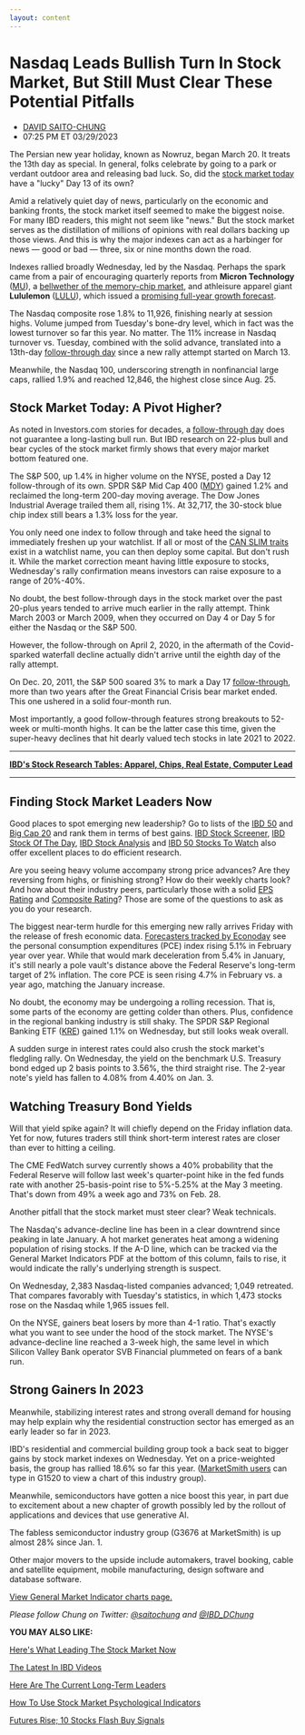 ```yaml
---
layout: content
---
```



Nasdaq Leads Bullish Turn In Stock Market, But Still Must Clear These Potential Pitfalls
=========================================================================================




* [DAVID SAITO-CHUNG](https://www.investors.com/author/chungd/ "Posts by DAVID SAITO-CHUNG")
* 07:25 PM ET 03/29/2023




The Persian new year holiday, known as Nowruz, began March 20. It treats the 13th day as special. In general, folks celebrate by going to a park or verdant outdoor area and releasing bad luck. So, did the [stock market today](https://research.investors.com/markettrend.aspx) have a "lucky" Day 13 of its own?




Amid a relatively quiet day of news, particularly on the economic and banking fronts, the stock market itself seemed to make the biggest noise. For many IBD readers, this might not seem like "news." But the stock market serves as the distillation of millions of opinions with real dollars backing up those views. And this is why the major indexes can act as a harbinger for news — good or bad — three, six or nine months down the road.


Indexes rallied broadly Wednesday, led by the Nasdaq. Perhaps the spark came from a pair of encouraging quarterly reports from **Micron Technology** ([MU](https://research.investors.com/quote.aspx?symbol=MU)), a [bellwether of the memory-chip market](https://www.investors.com/news/technology/mu-stock-micron-misses-quarterly-target/), and athleisure apparel giant **Lululemon** ([LULU](https://research.investors.com/quote.aspx?symbol=LULU)), which issued a [promising full-year growth forecast](https://www.investors.com/news/lululemon-earnings-q4-lulu-stock-margins-key/).


The Nasdaq composite rose 1.8% to 11,926, finishing nearly at session highs. Volume jumped from Tuesday's bone-dry level, which in fact was the lowest turnover so far this year. No matter. The 11% increase in Nasdaq turnover vs. Tuesday, combined with the solid advance, translated into a 13th-day [follow-through day](https://www.investors.com/how-to-invest/investors-corner/what-is-a-follow-through-day/) since a new rally attempt started on March 13.



Meanwhile, the Nasdaq 100, underscoring strength in nonfinancial large caps, rallied 1.9% and reached 12,846, the highest close since Aug. 25.


Stock Market Today: A Pivot Higher?
-----------------------------------


As noted in Investors.com stories for decades, a [follow-through day](https://www.investors.com/how-to-invest/investors-corner/what-is-a-follow-through-day/) does not guarantee a long-lasting bull run. But IBD research on 22-plus bull and bear cycles of the stock market firmly shows that every major market bottom featured one.


The S&P 500, up 1.4% in higher volume on the NYSE, posted a Day 12 follow-through of its own. SPDR S&P Mid Cap 400 ([MDY](https://research.investors.com/quote.aspx?symbol=MDY)) gained 1.2% and reclaimed the long-term 200-day moving average. The Dow Jones Industrial Average trailed them all, rising 1%. At 32,717, the 30-stock blue chip index still bears a 1.3% loss for the year.


You only need one index to follow through and take heed the signal to immediately freshen up your watchlist. If all or most of the [CAN SLIM traits](https://www.investors.com/how-to-invest/how-to-invest-in-stocks-investing-for-beginners/) exist in a watchlist name, you can then deploy some capital. But don't rush it. While the market correction meant having little exposure to stocks, Wednesday's rally confirmation means investors can raise exposure to a range of 20%-40%.


No doubt, the best follow-through days in the stock market over the past 20-plus years tended to arrive much earlier in the rally attempt. Think March 2003 or March 2009, when they occurred on Day 4 or Day 5 for either the Nasdaq or the S&P 500.


However, the follow-through on April 2, 2020, in the aftermath of the Covid-sparked waterfall decline actually didn't arrive until the eighth day of the rally attempt.


On Dec. 20, 2011, the S&P 500 soared 3% to mark a Day 17 [follow-through](https://www.investors.com/how-to-invest/investors-corner/follow-through-signals-market-uptrend/), more than two years after the Great Financial Crisis bear market ended. This one ushered in a solid four-month run.


Most importantly, a good follow-through features strong breakouts to 52-week or multi-month highs. It can be the latter case this time, given the super-heavy declines that hit dearly valued tech stocks in late 2021 to 2022.




---


[**IBD's Stock Research Tables: Apparel, Chips, Real Estate, Computer Lead**](https://www.investors.com/data-tables/ibd-smart-nyse-nasdaq-tables-mar-29-2023/)




---


Finding Stock Market Leaders Now
--------------------------------


Good places to spot emerging new leadership? Go to lists of the [IBD 50](https://research.investors.com/stock-lists/ibd-50/) and [Big Cap 20](https://research.investors.com/stock-lists/big-cap-20/) and rank them in terms of best gains. [IBD Stock Screener](https://ibdstockscreener.investors.com/), [IBD Stock Of The Day](https://www.investors.com/research/ibd-stock-of-the-day/), [IBD Stock Analysis](https://www.investors.com/category/research/ibd-stock-analysis/) and [IBD 50 Stocks To Watch](https://www.investors.com/research/ibd-50-growth-stocks-to-watch/) also offer excellent places to do efficient research.


Are you seeing heavy volume accompany strong price advances? Are they reversing from highs, or finishing strong? How do their weekly charts look? And how about their industry peers, particularly those with a solid [EPS Rating](https://www.investors.com/how-to-invest/investors-corner/eps-rating-is-key-to-picking-great-stocks/) and [Composite Rating](https://www.investors.com/how-to-invest/investors-corner/how-to-research-growth-stocks/)? Those are some of the questions to ask as you do your research.


The biggest near-term hurdle for this emerging new rally arrives Friday with the release of fresh economic data. [Forecasters tracked by Econoday](https://research.investors.com/economic-calendar/) see the personal consumption expenditures (PCE) index rising 5.1% in February year over year. While that would mark deceleration from 5.4% in January, it's still nearly a pole vault's distance above the Federal Reserve's long-term target of 2% inflation. The core PCE is seen rising 4.7% in February vs. a year ago, matching the January increase.



No doubt, the economy may be undergoing a rolling recession. That is, some parts of the economy are getting colder than others. Plus, confidence in the regional banking industry is still shaky. The SPDR S&P Regional Banking ETF ([KRE](https://research.investors.com/quote.aspx?symbol=KRE)) gained 1.1% on Wednesday, but still looks weak overall.


A sudden surge in interest rates could also crush the stock market's fledgling rally. On Wednesday, the yield on the benchmark U.S. Treasury bond edged up 2 basis points to 3.56%, the third straight rise. The 2-year note's yield has fallen to 4.08% from 4.40% on Jan. 3.


Watching Treasury Bond Yields
-----------------------------


Will that yield spike again? It will chiefly depend on the Friday inflation data. Yet for now, futures traders still think short-term interest rates are closer than ever to hitting a ceiling.


The CME FedWatch survey currently shows a 40% probability that the Federal Reserve will follow last week's quarter-point hike in the fed funds rate with another 25-basis-point rise to 5%-5.25% at the May 3 meeting. That's down from 49% a week ago and 73% on Feb. 28.


Another pitfall that the stock market must steer clear? Weak technicals.


The Nasdaq's advance-decline line has been in a clear downtrend since peaking in late January. A hot market generates heat among a widening population of rising stocks. If the A-D line, which can be tracked via the General Market Indicators PDF at the bottom of this column, fails to rise, it would indicate the rally's underlying strength is suspect.


On Wednesday, 2,383 Nasdaq-listed companies advanced; 1,049 retreated. That compares favorably with Tuesday's statistics, in which 1,473 stocks rose on the Nasdaq while 1,965 issues fell.


On the NYSE, gainers beat losers by more than 4-1 ratio. That's exactly what you want to see under the hood of the stock market. The NYSE's advance-decline line reached a 3-week high, the same level in which Silicon Valley Bank operator SVB Financial plummeted on fears of a bank run.


Strong Gainers In 2023
----------------------


Meanwhile, stabilizing interest rates and strong overall demand for housing may help explain why the residential construction sector has emerged as an early leader so far in 2023.


IBD's residential and commercial building group took a back seat to bigger gains by stock market indexes on Wednesday. Yet on a price-weighted basis, the group has rallied 18.6% so far this year. ([MarketSmith users](https://marketsmith.investors.com/?src=A012BF) can type in G1520 to view a chart of this industry group).


Meanwhile, semiconductors have gotten a nice boost this year, in part due to excitement about a new chapter of growth possibly led by the rollout of applications and devices that use generative AI.


The fabless semiconductor industry group (G3676 at MarketSmith) is up almost 28% since Jan. 1.


Other major movers to the upside include automakers, travel booking, cable and satellite equipment, mobile manufacturing, design software and database software.


[View General Market Indicator charts page.](https://www.investors.com/wp-content/uploads/2023/03/DailyGMI_032923.pdf)


*Please follow Chung on Twitter:* [*@saitochung*](https://twitter.com/SaitoChung) *and* [*@IBD\_DChung*](https://twitter.com/IBD_DChung)


**YOU MAY ALSO LIKE:**


[Here's What Leading The Stock Market Now](https://leaderboard.investors.com/#/leaders/leadersnearabuypoint)


[The Latest In IBD Videos](https://www.investors.com/ibd-videos)


[Here Are The Current Long-Term Leaders](https://www.investors.com/research/best-stocks-to-buy-now-long-term-stocks-ibd-long-term-leaders-list/)


[How To Use Stock Market Psychological Indicators](https://www.investors.com/how-to-invest/investors-corner/how-psychological-market-indicators-help-timing/)


[Futures Rise; 10 Stocks Flash Buy Signals](https://www.investors.com/market-trend/stock-market-today/dow-jones-futures-market-rally-picks-up-steam-10-stocks-flash-buy-signals/)




